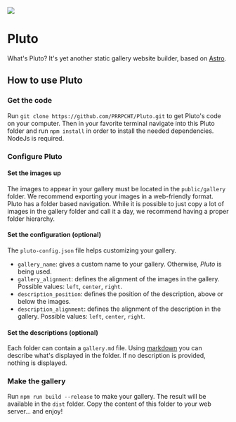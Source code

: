 ![](assets/20251021_111530_pluto.webp)

# Pluto

What's Pluto? It's yet another static gallery website builder, based on [Astro](https://astro.build/).

## How to use Pluto

### Get the code

Run `git clone https://github.com/PRRPCHT/Pluto.git` to get Pluto's code on your computer. Then in your favorite terminal navigate into this Pluto folder and run `npm install` in order to install the needed dependencies. NodeJs is required.

### Configure Pluto

#### Set the images up

The images to appear in your gallery must be located in the `public/gallery` folder. We recommend exporting your images in a web-friendly format. Pluto has a folder based navigation. While it is possible to just copy a lot of images in the gallery folder and call it a day, we recommend having a proper folder hierarchy.

#### Set the configuration (optional)

The `pluto-config.json` file helps customizing your gallery.

- `gallery_name`: gives a custom name to your gallery. Otherwise, _Pluto_ is being used.
- `gallery_alignment`: defines the alignment of the images in the gallery. Possible values: `left`, `center`, `right`.
- `description_position`: defines the position of the description, above or below the images.
- `description_alignment`: defines the alignment of the description in the gallery. Possible values: `left`, `center`, `right`.

#### Set the descriptions (optional)

Each folder can contain a `gallery.md` file. Using [markdown](https://www.markdownguide.org/) you can describe what's displayed in the folder. If no description is provided, nothing is displayed.

### Make the gallery

Run `npm run build --release` to make your gallery. The result will be available in the `dist` folder. Copy the content of this folder to your web server... and enjoy!

